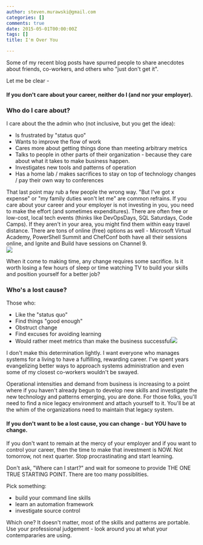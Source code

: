 ```yaml
---
author: steven.murawski@gmail.com
categories: []
comments: true
date: 2015-05-01T00:00:00Z
tags: []
title: I'm Over You

---
```


Some of my recent blog posts have spurred people to share anecdotes about friends, co-workers, and others who "just don't get it".


Let me be clear - 


#### If you don't care about your career, neither do I (and nor your employer).



### Who do I care about?



I care about the the admin who (not inclusive, but you get the idea):


*   Is frustrated by "status quo"
*   Wants to improve the flow of work
*   Cares more about getting things done than meeting arbitrary metrics
*   Talks to people in other parts of their organization - because they care about what it takes to make business happen.
*   Investigates new tools and patterns of operation
*   Has a home lab / makes sacrifices to stay on top of technology changes / pay their own way to conferences

That last point may rub a few people the wrong way.  "But I've got x expense" or "my family duties won't let me" are common refrains.  If you care about your career and your employer is not investing in you, you need to make the effort (and sometimes expenditures).  There are often free or low-cost, local tech events (thinks like DevOpsDays, SQL Saturdays, Code Camps).  If they aren't in your area, you might find them within easy travel distance.  There are tons of online (free) options as well - Microsoft Virtual Academy, PowerShell Summit and ChefConf both have all their sessions online, and Ignite and Build have sessions on Channel 9.  
<a href="http://dilbert.com/strip/2010-04-02">![](http://assets.amuniversal.com/0b7c58d06cba01301d46001dd8b71c47)</a>

When it come to making time, any change requires some sacrifice. Is it worth losing a few hours of sleep or time watching TV to build your skills and position yourself for a better job? 




### Who's a lost cause?





Those who:




*   Like the "status quo"
*   Find things "good enough"
*   Obstruct change
*   Find excuses for avoiding learning
*   Would rather meet metrics than make the business successful<a href="http://dilbert.com/strip/1996-12-02">![](http://assets.amuniversal.com/70caabe0a04b012f2fe600163e41dd5b)</a>


I don't make this determination lightly.  I want everyone who manages systems for a living to have a fulfilling, rewarding career.  I've spent years evangelizing better ways to approach systems administration and even some of my closest co-workers wouldn't be swayed.  



Operational intensities and demand from business is increasing to a point where if you haven't already begun to develop new skills and investigate the new technology and patterns emerging, you are done.  For those folks, you'll need to find a nice legacy environment and attach yourself to it.  You'll be at the whim of the organizations need to maintain that legacy system.


#### If you don't want to be a lost cause, you can change - but YOU have to change.



If you don't want to remain at the mercy of your employer and if you want to control your career, then the time to make that investment is NOW.  Not tomorrow, not next quarter.  Stop procrastinating and start learning.


Don't ask, "Where can I start?" and wait for someone to provide THE ONE TRUE STARTING POINT.  There are too many possiblities.  


Pick something:


*   build your command line skills
*   learn an automation framework 
*   investigate source control

Which one?  It doesn't matter, most of the skills and patterns are portable.  Use your professional judgement - look around you at what your contempararies are using.


